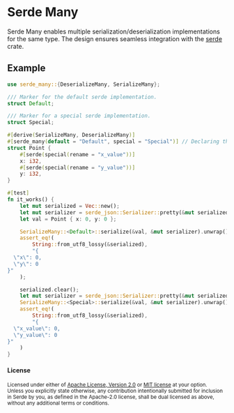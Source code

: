 # Serde Many

Serde Many enables multiple serialization/deserialization implementations for the same type.
The design ensures seamless integration with the [serde](https://crates.io/crates/serde) crate.

## Example

```rust
use serde_many::{DeserializeMany, SerializeMany};

/// Marker for the default serde implementation.
struct Default;

/// Marker for a special serde implementation.
struct Special;

#[derive(SerializeMany, DeserializeMany)]
#[serde_many(default = "Default", special = "Special")] // Declaring the implementation markers.
struct Point {
    #[serde(special(rename = "x_value"))]
    x: i32,
    #[serde(special(rename = "y_value"))]
    y: i32,
}

#[test]
fn it_works() {
    let mut serialized = Vec::new();
    let mut serializer = serde_json::Serializer::pretty(&mut serialized);
    let val = Point { x: 0, y: 0 };

    SerializeMany::<Default>::serialize(&val, &mut serializer).unwrap();
    assert_eq!(
        String::from_utf8_lossy(&serialized),
        "{
  \"x\": 0,
  \"y\": 0
}"
    );

    serialized.clear();
    let mut serializer = serde_json::Serializer::pretty(&mut serialized);
    SerializeMany::<Special>::serialize(&val, &mut serializer).unwrap();
    assert_eq!(
        String::from_utf8_lossy(&serialized),
        "{
  \"x_value\": 0,
  \"y_value\": 0
}"
    )
}
```

#### License

<sup>
Licensed under either of <a href="LICENSE-APACHE">Apache License, Version
2.0</a> or <a href="LICENSE-MIT">MIT license</a> at your option.
</sup>

<br>

<sub>
Unless you explicitly state otherwise, any contribution intentionally submitted
for inclusion in Serde by you, as defined in the Apache-2.0 license, shall be
dual licensed as above, without any additional terms or conditions.
</sub>
